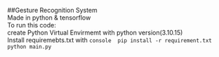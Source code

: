 ##Gesture Recognition System
<br />
Made in python & tensorflow
<br />
To run this code:<br />
    create Python Virtual Envirmemt with python version(3.10.15)<br />
    Install requiremebts.txt with 
    ```console 
        pip install -r requirement.txt
        python main.py
     ```
